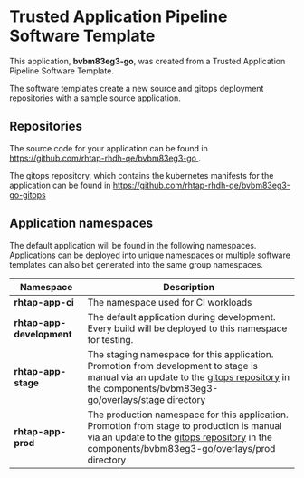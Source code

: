 # Trusted Application Pipeline Software Template

This application, **bvbm83eg3-go**, was created from a Trusted Application Pipeline Software Template.

The software templates create a new source and gitops deployment repositories with a sample source application. 

## Repositories

The source code for your application can be found in [https://github.com/rhtap-rhdh-qe/bvbm83eg3-go ](https://github.com/rhtap-rhdh-qe/bvbm83eg3-go ).
 
The gitops repository, which contains the kubernetes manifests for the application can be found in 
[https://github.com/rhtap-rhdh-qe/bvbm83eg3-go-gitops ](https://github.com/rhtap-rhdh-qe/bvbm83eg3-go-gitops ) 

## Application namespaces 

The default application will be found in the following namespaces. Applications can be deployed into unique namespaces or multiple software templates can also bet generated into the same group namespaces.  

|  Namespace   |  Description   |  
| -------- | -------- |
| **rhtap-app-ci** | The namespace used for CI workloads |
| **rhtap-app-development** | The default application during development. Every build will be deployed to this namespace for testing. |
| **rhtap-app-stage** | The staging namespace for this application. Promotion from development to stage is manual via an update to the [gitops repository](https://github.com/rhtap-rhdh-qe/bvbm83eg3-go-gitops ) in the components/bvbm83eg3-go/overlays/stage directory |
| **rhtap-app-prod** | The production namespace for this application. Promotion from stage to production is manual via an update to the [gitops repository](https://github.com/rhtap-rhdh-qe/bvbm83eg3-go-gitops ) in the components/bvbm83eg3-go/overlays/prod directory |